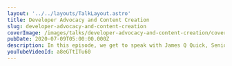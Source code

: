 ```yaml
---
layout: '../../layouts/TalkLayout.astro'
title: Developer Advocacy and Content Creation
slug: developer-advocacy-and-content-creation
coverImage: /images/talks/developer-advocacy-and-content-creation/cover.png
pubDate: 2020-07-09T05:00:00.000Z
description: In this episode, we get to speak with James Q Quick, Senior Developer Advocate at Auth0. We discuss what goes into creating content such as live streams and courses. We chat about the motto of Learn Build Teach, and the value of sharing your knowledge. We also explore James's career as Senior Developer Advocate at Auth0 and how to get Wes Bos's phone number via a simple life hack.
youTubeVideoId: a8eGTtITu60
---
```


